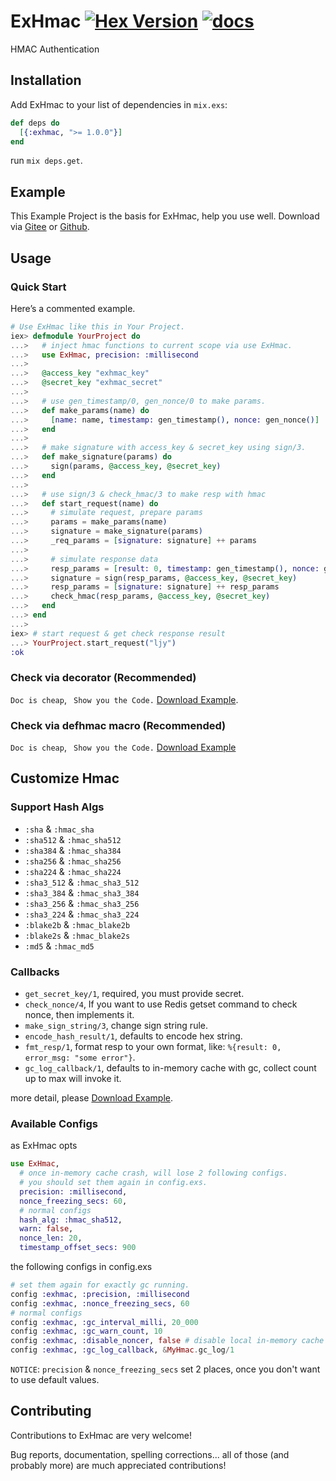 # ExHmac  [![Hex Version](https://img.shields.io/hexpm/v/exhmac.svg)](https://hex.pm/packages/exhmac) [![docs](https://img.shields.io/badge/docs-hexpm-blue.svg)](https://hexdocs.pm/exhmac/)
HMAC Authentication
## Installation
Add ExHmac to your list of dependencies in `mix.exs`:
```elixir
def deps do
  [{:exhmac, ">= 1.0.0"}]
end
```
run `mix deps.get`.
## Example
This Example Project is the basis for ExHmac, help you use well. 
Download via [Gitee](https://gitee.com/lizhaochao/exhmac_example) or [Github](https://github.com/lizhaochao/exhmac_example).

## Usage
### Quick Start
Here’s a commented example.
```elixir
# Use ExHmac like this in Your Project.
iex> defmodule YourProject do
...>   # inject hmac functions to current scope via use ExHmac.
...>   use ExHmac, precision: :millisecond
...>
...>   @access_key "exhmac_key"
...>   @secret_key "exhmac_secret"
...>
...>   # use gen_timestamp/0, gen_nonce/0 to make params.
...>   def make_params(name) do
...>     [name: name, timestamp: gen_timestamp(), nonce: gen_nonce()]
...>   end
...>
...>   # make signature with access_key & secret_key using sign/3.
...>   def make_signature(params) do
...>     sign(params, @access_key, @secret_key)
...>   end
...>
...>   # use sign/3 & check_hmac/3 to make resp with hmac
...>   def start_request(name) do
...>     # simulate request, prepare params
...>     params = make_params(name)
...>     signature = make_signature(params)
...>     _req_params = [signature: signature] ++ params
...>
...>     # simulate response data
...>     resp_params = [result: 0, timestamp: gen_timestamp(), nonce: gen_nonce()]
...>     signature = sign(resp_params, @access_key, @secret_key)
...>     resp_params = [signature: signature] ++ resp_params
...>     check_hmac(resp_params, @access_key, @secret_key)
...>   end
...> end
...>
iex> # start request & get check response result
...> YourProject.start_request("ljy")
:ok
```
### Check via decorator (Recommended)
`Doc is cheap`, ` Show you the Code.` [Download Example](#example).

### Check via defhmac macro (Recommended)
`Doc is cheap`, ` Show you the Code.` [Download Example](#example)

## Customize Hmac
### Support Hash Algs
- `:sha` & `:hmac_sha`
- `:sha512` & `:hmac_sha512`
- `:sha384` & `:hmac_sha384`
- `:sha256` & `:hmac_sha256`
- `:sha224` & `:hmac_sha224`
- `:sha3_512` & `:hmac_sha3_512`
- `:sha3_384` & `:hmac_sha3_384`
- `:sha3_256` & `:hmac_sha3_256`
- `:sha3_224` & `:hmac_sha3_224`
- `:blake2b` & `:hmac_blake2b`
- `:blake2s` & `:hmac_blake2s`
- `:md5` & `:hmac_md5`
### Callbacks
- `get_secret_key/1`, required, you must provide secret.
- `check_nonce/4`, If you want to use Redis getset command to check nonce, then implements it.
- `make_sign_string/3`, change sign string rule.
- `encode_hash_result/1`, defaults to encode hex string.
- `fmt_resp/1`, format resp to your own format, like: `%{result: 0, error_msg: "some error"}`.
- `gc_log_callback/1`, defaults to in-memory cache with gc, collect count up to max will invoke it.

more detail, please [Download Example](#example).

### Available Configs
as ExHmac opts
```elixir
use ExHmac,
  # once in-memory cache crash, will lose 2 following configs.
  # you should set them again in config.exs.
  precision: :millisecond,
  nonce_freezing_secs: 60,
  # normal configs
  hash_alg: :hmac_sha512,
  warn: false,
  nonce_len: 20,
  timestamp_offset_secs: 900
```
the following configs in config.exs
```elixir
# set them again for exactly gc running.
config :exhmac, :precision, :millisecond
config :exhmac, :nonce_freezing_secs, 60
# normal configs
config :exhmac, :gc_interval_milli, 20_000
config :exhmac, :gc_warn_count, 10
config :exhmac, :disable_noncer, false # disable local in-memory cache
config :exhmac, :gc_log_callback, &MyHmac.gc_log/1
```
`NOTICE`: `precision` & `nonce_freezing_secs` set 2 places, once you don't want to use default values.

## Contributing
Contributions to ExHmac are very welcome!

Bug reports, documentation, spelling corrections... all of those (and probably more) are much appreciated contributions!

